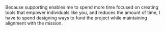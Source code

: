 Because supporting enables me to spend more time focused on creating tools that empower individuals like you, and reduces the amount of time, I have to spend designing ways to fund the project while maintaining alignment with the mission.